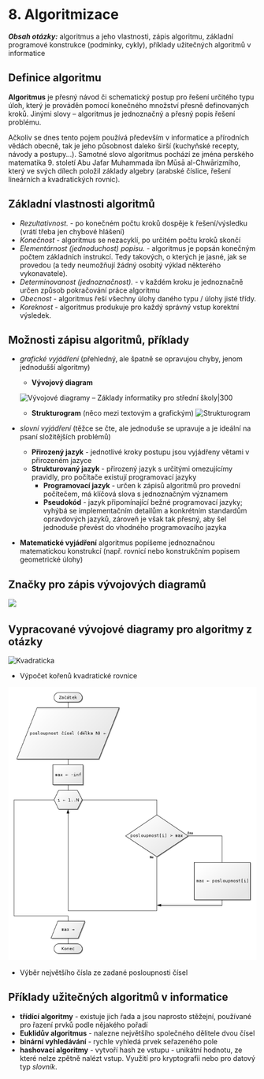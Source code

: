 # 8. Algoritmizace

***Obsah otázky:*** algoritmus a jeho vlastnosti, zápis algoritmu, základní programové konstrukce (podmínky, cykly), příklady užitečných algoritmů v informatice

## Definice algoritmu
**Algoritmus** je přesný návod či schematický postup pro řešení určitého typu úloh, který je prováděn pomocí konečného množství přesně definovaných kroků. Jinými slovy – algoritmus je jednoznačný a přesný popis řešení problému. 

Ačkoliv se dnes tento pojem používá především v informatice a přírodních vědách obecně, tak je jeho působnost daleko širší (kuchyňské recepty, návody a postupy...). Samotné slovo algoritmus pochází ze jména perského matematika 9. století Abu Jafar Muhammada ibn Mūsā al-Chwārizmího, který ve svých dílech položil základy algebry (arabské číslice, řešení lineárních a kvadratických rovnic).

## Základní vlastnosti algoritmů
- *Rezultativnost.* - po konečném počtu kroků dospěje k řešení/výsledku (vrátí třeba jen chybové hlášení)
-  *Konečnost* - algoritmus se nezacyklí, po určitém počtu kroků skončí
- *Elementárnost (jednoduchost) popisu.* - algoritmus je popsán konečným počtem základních instrukcí. Tedy takových, o kterých je jasné, jak se provedou (a tedy neumožňují žádný osobitý výklad některého vykonavatele).
- *Determinovanost (jednoznačnost).* - v každém kroku je jednoznačně určen způsob pokračování práce algoritmu
- *Obecnost* - algoritmus řeší všechny úlohy daného typu / úlohy jisté třídy.
- *Koreknost* - algoritmus produkuje pro každý správný vstup korektní výsledek.

## Možnosti zápisu algoritmů, příklady
- *grafické vyjádření* (přehledný, ale špatně se opravujou chyby, jenom jednodušší algoritmy)
	- **Vývojový diagram**
  
  ![Vývojové diagramy – Základy informatiky pro střední školy|300](https://popelka.ms.mff.cuni.cz/~lessner/mw/images/a/a3/V%C3%BDvojov%C3%BD_diagram_m%C3%ADchan%C3%A1_vaj%C3%AD%C4%8Dka.svg)
  
	- **Strukturogram** (něco mezi textovým a grafickým)
 ![Strukturogram](https://spseke.sk/tutor/projekt/schemy/image5s.jpg)
        
- *slovní vyjádření* (těžce se čte, ale jednoduše se upravuje a je ideální na psaní složitějších problémů)
	- **Přirozený jazyk** - jednotlivé kroky postupu jsou vyjádřeny větami v přirozeném jazyce 
  	- **Strukturovaný jazyk** - přirozený jazyk s určitými omezujícímy pravidly, pro počítače existují programovací jazyky
  		- **Programovací jazyk** - určen k zápisů algoritmů pro provední počítečem, má klíčová slova s jednoznačným významem
   		- **Pseudokód** - jazyk připomínající bežné programovací jazyky; vyhýbá se implementačnı́m detailům a konkrétnı́m standardům opravdových jazyků, zároveň je však tak přesný, aby šel jednoduše převést do vhodného programovacı́ho jazyka
- **Matematické vyjádření** algoritmus popíšeme jednoznačnou matematickou konstrukcí (např. rovnicí nebo konstrukčním popisem geometrické úlohy)
     

## Značky pro zápis vývojových diagramů

![](https://portal.matematickabiologie.cz/res/image/algoritmizace_a_programovani/1_1.png)


## Vypracované vývojové diagramy pro algoritmy z otázky 

![Kvadraticka](https://popelka.ms.mff.cuni.cz/~lessner/mw/images/1/1e/VD_KvadRce_if_dve_vnorena_vetveni_rozlozeni_jako_program.svg)

- Výpočet kořenů kvadratické rovnice

![](res/posloupnost.png)

- Výběr největšího čísla ze zadané posloupnosti čísel

## Příklady užitečných algoritmů v informatice
- **třídící algoritmy** - existuje jich řada a jsou naprosto stěžejní, používané pro řazení prvků podle nějakého pořadí 
- **Euklidův algoritmus** - nalezne největšího společného dělitele dvou čísel
- **binární vyhledávání** - rychle vyhledá prvek seřazeného pole
- **hashovací algoritmy** - vytvoří hash ze vstupu - unikátní hodnotu, ze které nelze zpětně nalézt vstup. Využití pro kryptografii nebo pro datový typ *slovník*.
